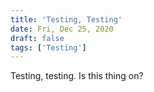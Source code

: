```yaml
---
title: 'Testing, Testing'
date: Fri, Dec 25, 2020
draft: false
tags: ['Testing']
---
```


Testing, testing. Is this thing on?
